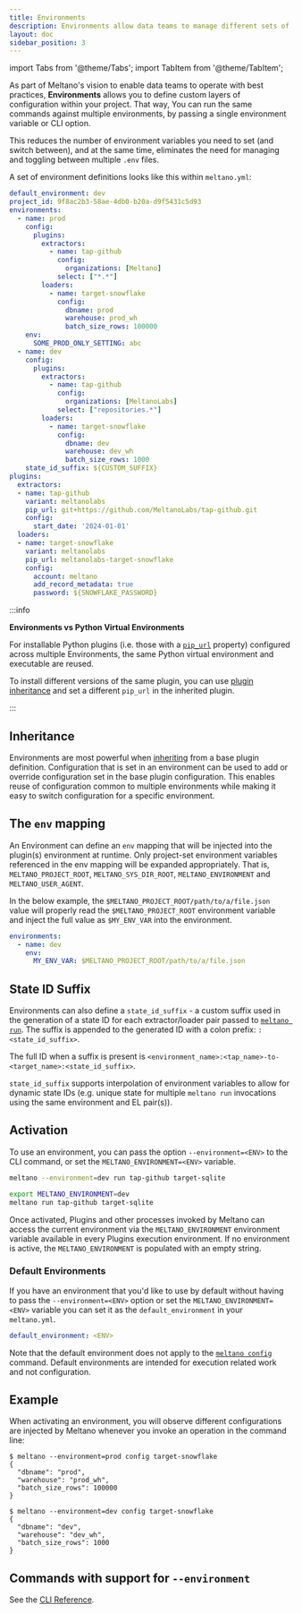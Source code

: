 ```yaml
---
title: Environments
description: Environments allow data teams to manage different sets of configurations for extractors, loaders and plugins.
layout: doc
sidebar_position: 3
---
```


import Tabs from '@theme/Tabs';
import TabItem from '@theme/TabItem';


As part of Meltano's vision to enable data teams to operate with best practices, **Environments** allows
you to define custom layers of configuration within your project. That way, You can run the same commands against multiple environments,
by passing a single environment variable or CLI option.

This reduces the number of environment variables you need to set (and switch between), and at the same time,
eliminates the need for managing and toggling between multiple `.env` files.

A set of environment definitions looks like this within `meltano.yml`:

```yaml
default_environment: dev
project_id: 9f8ac2b3-58ae-4db0-b20a-d9f5431c5d93
environments:
  - name: prod
    config:
      plugins:
        extractors:
          - name: tap-github
            config:
              organizations: [Meltano]
            select: ["*.*"]
        loaders:
          - name: target-snowflake
            config:
              dbname: prod
              warehouse: prod_wh
              batch_size_rows: 100000
    env:
      SOME_PROD_ONLY_SETTING: abc
  - name: dev
    config:
      plugins:
        extractors:
          - name: tap-github
            config:
              organizations: [MeltanoLabs]
            select: ["repositories.*"]
        loaders:
          - name: target-snowflake
            config:
              dbname: dev
              warehouse: dev_wh
              batch_size_rows: 1000
    state_id_suffix: ${CUSTOM_SUFFIX}
plugins:
  extractors:
  - name: tap-github
    variant: meltanolabs
    pip_url: git+https://github.com/MeltanoLabs/tap-github.git
    config:
      start_date: '2024-01-01'
  loaders:
  - name: target-snowflake
    variant: meltanolabs
    pip_url: meltanolabs-target-snowflake
    config:
      account: meltano
      add_record_metadata: true
      password: ${SNOWFLAKE_PASSWORD}
```

:::info

  <p><strong>Environments vs Python Virtual Environments</strong></p>
  <p>For installable Python plugins (i.e. those with a <a href="project#plugins"><code>pip_url</code></a> property) configured across multiple Environments, the same Python virtual environment and executable are reused.</p>
  <p>To install different versions of the same plugin, you can use <a href="plugins#plugin-inheritance">plugin inheritance</a> and set a different <code>pip_url</code> in the inherited plugin.</p>
:::

## Inheritance

Environments are most powerful when [inheriting](/concepts/plugins/#plugin-inheritance) from a base plugin definition.
Configuration that is set in an environment can be used to add or override configuration set in the base plugin configuration.
This enables reuse of configuration common to multiple environments while making it easy to switch configuration for a specific environment.

## The `env` mapping

An Environment can define an `env` mapping that will be injected into the plugin(s) environment at runtime.
Only project-set environment variables referenced in the env mapping will be expanded appropriately.
That is, `MELTANO_PROJECT_ROOT`, `MELTANO_SYS_DIR_ROOT`, `MELTANO_ENVIRONMENT` and `MELTANO_USER_AGENT`.

In the below example, the `$MELTANO_PROJECT_ROOT/path/to/a/file.json` value will properly read the `$MELTANO_PROJECT_ROOT`
environment variable and inject the full value as `$MY_ENV_VAR` into the environment.

```yaml
environments:
  - name: dev
    env:
      MY_ENV_VAR: $MELTANO_PROJECT_ROOT/path/to/a/file.json
```

## State ID Suffix

Environments can also define a `state_id_suffix` - a custom suffix used in the generation of a state ID for each extractor/loader pair passed to [`meltano run`](/reference/command-line-interface#run).
The suffix is appended to the generated ID with a colon prefix: `:<state_id_suffix>`.

The full ID when a suffix is present is `<environment_name>:<tap_name>-to-<target_name>:<state_id_suffix>`.

`state_id_suffix` supports interpolation of environment variables to allow for dynamic state IDs (e.g. unique state for multiple `meltano run` invocations using the same environment and EL pair(s)).

## Activation

To use an environment, you can pass the option `--environment=<ENV>` to the CLI command, or set the `MELTANO_ENVIRONMENT=<ENV>` variable.

<Tabs className="meltano-tabs" queryString="meltano-tabs">
  <TabItem className="meltano-tab-content" value="command" label="command" default>

```bash
meltano --environment=dev run tap-github target-sqlite
```

  </TabItem>
  <TabItem className="meltano-tab-content" value="env" label="env" default>

```bash
export MELTANO_ENVIRONMENT=dev
meltano run tap-github target-sqlite
```

  </TabItem>
</Tabs>

Once activated, Plugins and other processes invoked by Meltano can access the current environment via the `MELTANO_ENVIRONMENT` environment variable available in every Plugins execution environment.
If no environment is active, the `MELTANO_ENVIRONMENT` is populated with an empty string.

### Default Environments

If you have an environment that you'd like to use by default without having to pass the `--environment=<ENV>` option or set the `MELTANO_ENVIRONMENT=<ENV>` variable you can set it as the `default_environment` in your `meltano.yml`.

```yaml
default_environment: <ENV>
```

Note that the default environment does not apply to the [`meltano config`](/reference/command-line-interface#using-config-with-environments) command.
Default environments are intended for execution related work and not configuration.

## Example

When activating an environment, you will observe different configurations are injected by Meltano
whenever you invoke an operation in the command line:

```console
$ meltano --environment=prod config target-snowflake
{
  "dbname": "prod",
  "warehouse": "prod_wh",
  "batch_size_rows": 100000
}
```

```console
$ meltano --environment=dev config target-snowflake
{
  "dbname": "dev",
  "warehouse": "dev_wh",
  "batch_size_rows": 1000
}
```

## Commands with support for `--environment`

See the [CLI Reference](/reference/command-line-interface#environment).
